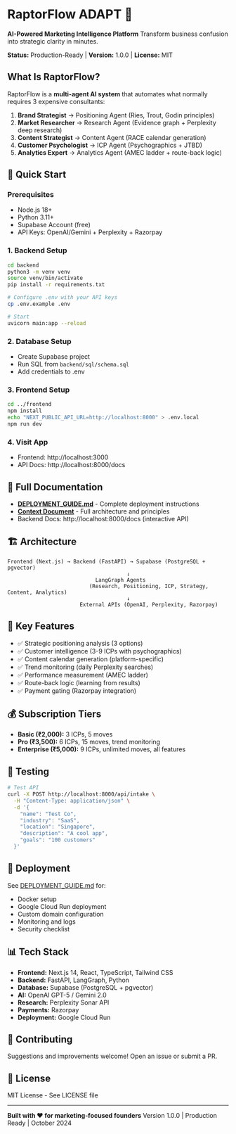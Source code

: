 # RaptorFlow ADAPT 🚀

**AI-Powered Marketing Intelligence Platform**
Transform business confusion into strategic clarity in minutes.

**Status:** Production-Ready | **Version:** 1.0.0 | **License:** MIT

## What Is RaptorFlow?

RaptorFlow is a **multi-agent AI system** that automates what normally requires 3 expensive consultants:

1. **Brand Strategist** → Positioning Agent (Ries, Trout, Godin principles)
2. **Market Researcher** → Research Agent (Evidence graph + Perplexity deep research)
3. **Content Strategist** → Content Agent (RACE calendar generation)
4. **Customer Psychologist** → ICP Agent (Psychographics + JTBD)
5. **Analytics Expert** → Analytics Agent (AMEC ladder + route-back logic)

## 🚀 Quick Start

### Prerequisites
- Node.js 18+
- Python 3.11+
- Supabase Account (free)
- API Keys: OpenAI/Gemini + Perplexity + Razorpay

### 1. Backend Setup
```bash
cd backend
python3 -m venv venv
source venv/bin/activate
pip install -r requirements.txt

# Configure .env with your API keys
cp .env.example .env

# Start
uvicorn main:app --reload
```

### 2. Database Setup
- Create Supabase project
- Run SQL from `backend/sql/schema.sql`
- Add credentials to .env

### 3. Frontend Setup
```bash
cd ../frontend
npm install
echo "NEXT_PUBLIC_API_URL=http://localhost:8000" > .env.local
npm run dev
```

### 4. Visit App
- Frontend: http://localhost:3000
- API Docs: http://localhost:8000/docs

## 📖 Full Documentation
- **[DEPLOYMENT_GUIDE.md](./DEPLOYMENT_GUIDE.md)** - Complete deployment instructions
- **[Context Document](./context/overall.txt)** - Full architecture and principles
- Backend Docs: http://localhost:8000/docs (interactive API)

## 🏗️ Architecture

```
Frontend (Next.js) → Backend (FastAPI) → Supabase (PostgreSQL + pgvector)
                                      ↓
                            LangGraph Agents
                          (Research, Positioning, ICP, Strategy, Content, Analytics)
                                      ↓
                       External APIs (OpenAI, Perplexity, Razorpay)
```

## 🎯 Key Features

- ✅ Strategic positioning analysis (3 options)
- ✅ Customer intelligence (3-9 ICPs with psychographics)
- ✅ Content calendar generation (platform-specific)
- ✅ Trend monitoring (daily Perplexity searches)
- ✅ Performance measurement (AMEC ladder)
- ✅ Route-back logic (learning from results)
- ✅ Payment gating (Razorpay integration)

## 💰 Subscription Tiers

- **Basic (₹2,000):** 3 ICPs, 5 moves
- **Pro (₹3,500):** 6 ICPs, 15 moves, trend monitoring
- **Enterprise (₹5,000):** 9 ICPs, unlimited moves, all features

## 🧪 Testing

```bash
# Test API
curl -X POST http://localhost:8000/api/intake \
  -H "Content-Type: application/json" \
  -d '{
    "name": "Test Co",
    "industry": "SaaS",
    "location": "Singapore",
    "description": "A cool app",
    "goals": "100 customers"
  }'
```

## 🚀 Deployment

See [DEPLOYMENT_GUIDE.md](./DEPLOYMENT_GUIDE.md) for:
- Docker setup
- Google Cloud Run deployment
- Custom domain configuration
- Monitoring and logs
- Security checklist

## 📊 Tech Stack

- **Frontend:** Next.js 14, React, TypeScript, Tailwind CSS
- **Backend:** FastAPI, LangGraph, Python
- **Database:** Supabase (PostgreSQL + pgvector)
- **AI:** OpenAI GPT-5 / Gemini 2.0
- **Research:** Perplexity Sonar API
- **Payments:** Razorpay
- **Deployment:** Google Cloud Run

## 🤝 Contributing

Suggestions and improvements welcome! Open an issue or submit a PR.

## 📝 License

MIT License - See LICENSE file

---

**Built with ❤️ for marketing-focused founders**
Version 1.0.0 | Production Ready | October 2024
